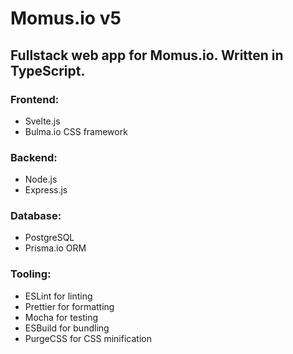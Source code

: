 # Momus.io v5

## Fullstack web app for Momus.io. Written in TypeScript.

### Frontend:

- Svelte.js
- Bulma.io CSS framework

### Backend:

- Node.js
- Express.js

### Database:

- PostgreSQL
- Prisma.io ORM

### Tooling:

- ESLint for linting
- Prettier for formatting
- Mocha for testing
- ESBuild for bundling
- PurgeCSS for CSS minification
